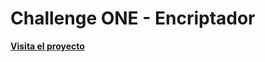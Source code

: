 <h1>Challenge ONE - Encriptador</h1>

<a href="https://amatojoaquin.github.io/Encriptador/"><strong>Visita el proyecto</strong></a>
